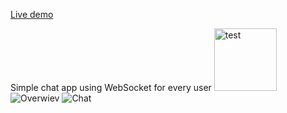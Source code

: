 [Live demo](https://chatapp.zuk14.repl.co)

Simple chat app using WebSocket for every user
<img src="https://i.ibb.co/V3rQkRV/1.png" alt="test" width="100" height="100">
![Overwiev](https://i.ibb.co/V3rQkRV/1.png)  ![Chat](https://i.ibb.co/VJLYv1r/2.png)
